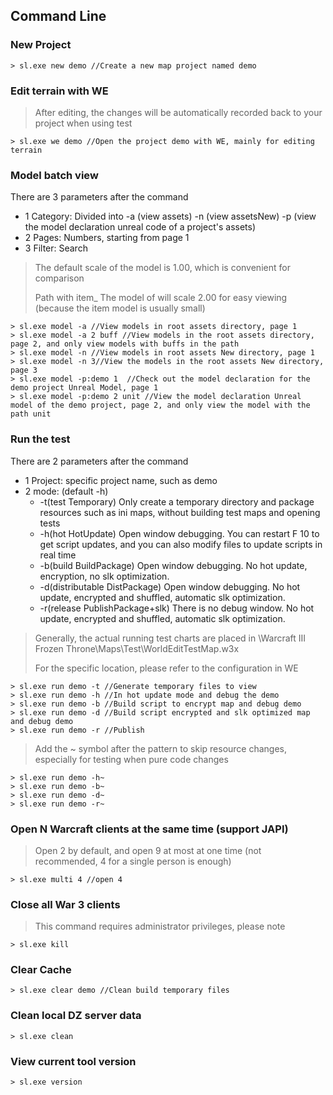## Command Line

### New Project

```
> sl.exe new demo //Create a new map project named demo
```

### Edit terrain with WE

> After editing, the changes will be automatically recorded back to your project when using test

```
> sl.exe we demo //Open the project demo with WE, mainly for editing terrain
```

### Model batch view

There are 3 parameters after the command

* 1 Category: Divided into -a (view assets) -n (view assetsNew) -p (view the model declaration unreal code of a project's assets)
* 2 Pages: Numbers, starting from page 1
* 3 Filter: Search

> The default scale of the model is 1.00, which is convenient for comparison
>
> Path with item_ The model of will scale 2.00 for easy viewing (because the item model is usually small)

```
> sl.exe model -a //View models in root assets directory, page 1
> sl.exe model -a 2 buff //View models in the root assets directory, page 2, and only view models with buffs in the path
> sl.exe model -n //View models in root assets New directory, page 1
> sl.exe model -n 3//View the models in the root assets New directory, page 3
> sl.exe model -p:demo 1  //Check out the model declaration for the demo project Unreal Model, page 1
> sl.exe model -p:demo 2 unit //View the model declaration Unreal model of the demo project, page 2, and only view the model with the path unit
```

### Run the test

There are 2 parameters after the command

* 1 Project: specific project name, such as demo
* 2 mode: (default -h)
    * -t(test Temporary) Only create a temporary directory and package resources such as ini maps, without building test maps and opening tests
    * -h(hot HotUpdate) Open window debugging. You can restart F 10 to get script updates, and you can also modify files to update scripts in real time
    * -b(build BuildPackage) Open window debugging. No hot update, encryption, no slk optimization.
    * -d(distributable DistPackage) Open window debugging. No hot update, encrypted and shuffled, automatic slk optimization.
    * -r(release PublishPackage+slk) There is no debug window. No hot update, encrypted and shuffled, automatic slk optimization.

> Generally, the actual running test charts are placed in \Warcraft III Frozen Throne\Maps\Test\WorldEditTestMap.w3x
>
> For the specific location, please refer to the configuration in WE

```
> sl.exe run demo -t //Generate temporary files to view
> sl.exe run demo -h //In hot update mode and debug the demo
> sl.exe run demo -b //Build script to encrypt map and debug demo
> sl.exe run demo -d //Build script encrypted and slk optimized map and debug demo
> sl.exe run demo -r //Publish
```

> Add the ~ symbol after the pattern to skip resource changes, especially for testing when pure code changes
```
> sl.exe run demo -h~
> sl.exe run demo -b~
> sl.exe run demo -d~
> sl.exe run demo -r~
```

### Open N Warcraft clients at the same time (support JAPI)

> Open 2 by default, and open 9 at most at one time (not recommended, 4 for a single person is enough)

```
> sl.exe multi 4 //open 4
```

### Close all War 3 clients

> This command requires administrator privileges, please note

```
> sl.exe kill
```

### Clear Cache

```
> sl.exe clear demo //Clean build temporary files
```

### Clean local DZ server data

```
> sl.exe clean
```

### View current tool version

```
> sl.exe version
```
